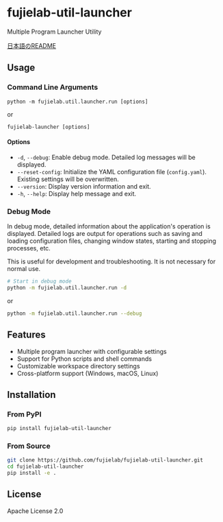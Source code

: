# fujielab-util-launcher

Multiple Program Launcher Utility

[日本語のREADME](README.ja.md)

## Usage

### Command Line Arguments

```
python -m fujielab.util.launcher.run [options]
```
or
```
fujielab-launcher [options]
```

#### Options

- `-d`, `--debug`: Enable debug mode. Detailed log messages will be displayed.
- `--reset-config`: Initialize the YAML configuration file (`config.yaml`). Existing settings will be overwritten.
- `--version`: Display version information and exit.
- `-h`, `--help`: Display help message and exit.

### Debug Mode

In debug mode, detailed information about the application's operation is displayed.
Detailed logs are output for operations such as saving and loading configuration files,
changing window states, starting and stopping processes, etc.

This is useful for development and troubleshooting. It is not necessary for normal use.

```bash
# Start in debug mode
python -m fujielab.util.launcher.run -d
```

or

```bash
python -m fujielab.util.launcher.run --debug
```

## Features

- Multiple program launcher with configurable settings
- Support for Python scripts and shell commands
- Customizable workspace directory settings
- Cross-platform support (Windows, macOS, Linux)

## Installation

### From PyPI

```bash
pip install fujielab-util-launcher
```

### From Source

```bash
git clone https://github.com/fujielab/fujielab-util-launcher.git
cd fujielab-util-launcher
pip install -e .
```

## License

Apache License 2.0
